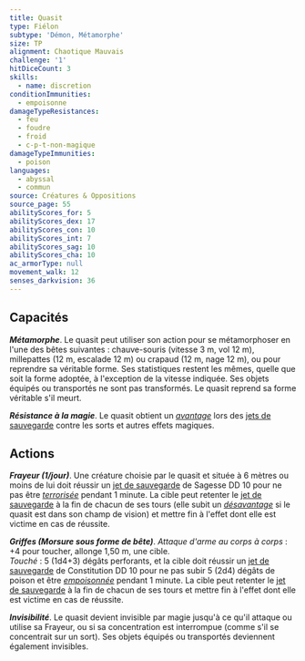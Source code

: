 ```yaml
---
title: Quasit
type: Fiélon
subtype: 'Démon, Métamorphe'
size: TP
alignment: Chaotique Mauvais
challenge: '1'
hitDiceCount: 3
skills:
  - name: discretion
conditionImmunities:
  - empoisonne
damageTypeResistances:
  - feu
  - foudre
  - froid
  - c-p-t-non-magique
damageTypeImmunities:
  - poison
languages:
  - abyssal
  - commun
source: Créatures & Oppositions
source_page: 55
abilityScores_for: 5
abilityScores_dex: 17
abilityScores_con: 10
abilityScores_int: 7
abilityScores_sag: 10
abilityScores_cha: 10
ac_armorType: null
movement_walk: 12
senses_darkvision: 36
---
```

## Capacités
_**Métamorphe**_. Le quasit peut utiliser son action pour se métamorphoser en l'une des bêtes suivantes : chauve-souris (vitesse 3 m, vol 12 m), millepattes (12 m, escalade 12 m) ou crapaud (12 m, nage 12 m), ou pour reprendre sa véritable forme. Ses statistiques restent les mêmes, quelle que soit la forme adoptée, à l'exception de la vitesse indiquée. Ses objets équipés ou transportés ne sont pas transformés. Le quasit reprend sa forme véritable s'il meurt.

_**Résistance à la magie**_. Le quasit obtient un [_avantage_](/utiliser-les-caracteristiques/#avantage-et-desavantage) lors des [jets de sauvegarde](/utiliser-les-caracteristiques/#jets-de-sauvegarde) contre les sorts et autres effets magiques.

## Actions
_**Frayeur (1/jour)**_. Une créature choisie par le quasit et située à 6 mètres ou moins de lui doit réussir un [jet de sauvegarde](/utiliser-les-caracteristiques/#jets-de-sauvegarde) de Sagesse DD 10 pour ne pas être [_terrorisée_](/gerer-la-sante-du-personnage/#terrorise) pendant 1 minute. La cible peut retenter le [jet de sauvegarde](/utiliser-les-caracteristiques/#jets-de-sauvegarde) à la fin de chacun de ses tours (elle subit un [_désavantage_](/utiliser-les-caracteristiques/#avantage-et-desavantage) si le quasit est dans son champ de vision) et mettre fin à l'effet dont elle est victime en cas de réussite.

_**Griffes (Morsure sous forme de bête)**_. _Attaque d'arme au corps à corps_ : +4 pour toucher, allonge 1,50 m, une cible.  
_Touché_ : 5 (1d4+3) dégâts perforants, et la cible doit réussir un [jet de sauvegarde](/utiliser-les-caracteristiques/#jets-de-sauvegarde) de Constitution DD 10 pour ne pas subir 5 (2d4) dégâts de poison et être [_empoisonnée_](/gerer-la-sante-du-personnage/#empoisonne) pendant 1 minute. La cible peut retenter le [jet de sauvegarde](/utiliser-les-caracteristiques/#jets-de-sauvegarde) à la fin de chacun de ses tours et mettre fin à l'effet dont elle est victime en cas de réussite.

_**Invisibilité**_. Le quasit devient invisible par magie jusqu'à ce qu'il attaque ou utilise sa Frayeur, ou si sa concentration est interrompue (comme s'il se concentrait sur un sort). Ses objets équipés ou transportés deviennent également invisibles.
